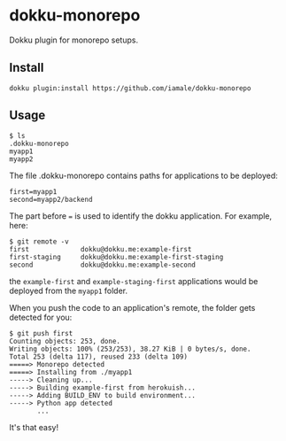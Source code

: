 dokku-monorepo
===============

Dokku plugin for monorepo setups.

## Install

```
dokku plugin:install https://github.com/iamale/dokku-monorepo
```

## Usage

```
$ ls
.dokku-monorepo
myapp1
myapp2
```

The file .dokku-monorepo contains paths for applications to be deployed:
```
first=myapp1
second=myapp2/backend
```

The part before `=` is used to identify the dokku application. For example, here:
```
$ git remote -v
first             dokku@dokku.me:example-first
first-staging     dokku@dokku.me:example-first-staging
second            dokku@dokku.me:example-second
```

the `example-first` and `example-staging-first` applications would be deployed from the `myapp1` folder.

When you push the code to an application's remote, the folder gets detected for you:
```
$ git push first
Counting objects: 253, done.
Writing objects: 100% (253/253), 38.27 KiB | 0 bytes/s, done.
Total 253 (delta 117), reused 233 (delta 109)
=====> Monorepo detected
=====> Installing from ./myapp1
-----> Cleaning up...
-----> Building example-first from herokuish...
-----> Adding BUILD_ENV to build environment...
-----> Python app detected
       ...
```

It's that easy!

